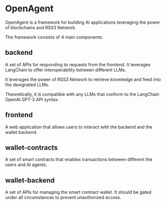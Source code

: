 # OpenAgent

OpenAgent is a framework for building AI applications leveraging the power of blockchains and RSS3 Network.

The framework consists of 4 main components:

## backend

A set of APIs for responding to requests from the frontend. It leverages LangChain to offer interoperability between different LLMs.

It leverages the power of RSS3 Network to retrieve knowledge and feed into the designated LLMs.

Theoretically, it is compatible with any LLMs that conform to the LangChain OpenAI GPT-3 API syntax.

## frontend

A web application that allows users to interact with the backend and the wallet backend.

## wallet-contracts

A set of smart contracts that enables transactions between different the users and AI agents.

## wallet-backend

A set of APIs for managing the smart contract wallet. It should be gated under all circumstances to prevent unauthorized access.
